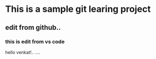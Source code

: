 # This is a sample git learing project

## edit from github.. 

### this is edit from vs code


hello venkat!..
....
